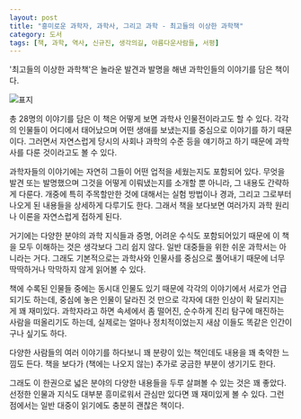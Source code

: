 ```yaml
---
layout: post
title: "흥미로운 과학자, 과학사, 그리고 과학 - 최고들의 이상한 과학책"
category: 도서
tags: [책, 과학, 역사, 신규진, 생각의길, 아름다운사람들, 서평]
---
```


'최고들의 이상한 과학책'은
놀라운 발견과 발명을 해낸 과학인들의 이야기를 담은 책이다.

![표지](https://images2.imgbox.com/4c/db/R42vlpU4_o.jpg)

총 28명의 이야기를 담은 이 책은
어떻게 보면 과학사 인물전이라고도 할 수 있다.
각각의 인물들이 어디에서 태어났으며 어떤 생애를 보냈는지를 중심으로 이야기를 하기 때문이다.
그러면서 자연스럽게 당시의 사회나 과학의 수준 등을 얘기하고 하기 때문에
과학사를 다룬 것이라고도 볼 수 있다.

과학자들의 이야기에는 자연히 그들이 어떤 업적을 세웠는지도 포함되어 있다.
무엇을 발견 또는 발명했으며 그것을 어떻게 이뤄냈는지를 소개할 뿐 아니라, 그 내용도 간략하게 다룬다.
개중에 특히 주목할만한 것에 대해서는 실험 방법이나 경과, 그리고 그로부터 나오게 된 내용들을 상세하게 다루기도 한다.
그래서 책을 보다보면 여러가지 과학 원리나 이론을 자연스럽게 접하게 된다.

거기에는 다양한 분야의 과학 지식들과 증명, 어려운 수식도 포함되어있기 때문에
이 책을 모두 이해하는 것은 생각보다 그리 쉽지 않다.
일반 대중들을 위한 쉬운 과학서는 아니라는 거다.
그래도 기본적으로는 과학사와 인물사를 중심으로 풀어내기 때문에
너무 딱딱하거나 막막하지 않게 읽어볼 수 있다.

책에 수록된 인물들 중에는 동시대 인물도 있기 때문에
각각의 이야기에서 서로가 언급되기도 하는데,
중심에 놓은 인물이 달라진 것 만으로 각자에 대한 인상이 확 달리지는 게 꽤 재미있다.
과학자라고 하면 속세에서 좀 떨어진, 순수하게 진리 탐구에 매진하는 사람을 떠올리기도 하는데,
실제로는 얼마나 정치적이었는지 새삼 이들도 똑같은 인간이구나 싶기도 하다.

다양한 사람들의 여러 이야기를 하다보니 꽤 분량이 있는 책인데도 내용을 꽤 축약한 느낌도 든다.
책을 보다가 (책에는 나오지 않는) 추가로 궁금한 부분이 생기기도 한다.

그래도 이 한권으로 넓은 분야의 다양한 내용들을 두루 살펴볼 수 있는 것은 꽤 좋았다.
선정한 인물과 지식도 대부분 흥미로워서 관심만 있다면 꽤 재미있게 볼 수 있다.
그런 점에서는 일반 대중이 읽기에도 충분히 괜찮은 책이다.

